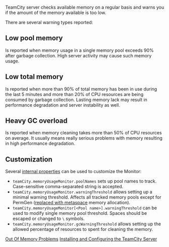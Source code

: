 [//]: # (title: TeamCity Memory Monitor)
[//]: # (auxiliary-id: TeamCity Memory Monitor)

TeamCity server checks available memory on a regular basis and warns you if the amount of the memory available is too low.

There are several warning types reported:

## Low pool memory

Is reported when memory usage in a single memory pool exceeds 90% after garbage collection. High server activity may cause such memory usage.

## Low total memory

Is reported when more than 90% of total memory has been in use during the last 5 minutes and more than 20% of CPU resources are being consumed by garbage collection. Lasting memory lack  may result in performance degradation and server instability as well.

## Heavy GC overload

Is reported when memory cleaning takes more than 50% of CPU resources on average. It usually means really serious problems with memory resulting in high performance degradation.

## Customization

Several [internal properties](server-startup-properties.md#TeamCity+Internal+Properties) can be used to customize the Monitor:

* `teamCity.memoryUsageMonitor.poolNames` sets up pool names to track. Case-sensitive comma-separated string is accepted.
* `teamCity.memoryUsageMonitor.warningThreshold` allows setting up a minimal warning threshold. Affects all tracked memory pools except for PermGen ([replaced with metaspace](https://javaeesupportpatterns.blogspot.com/2013/02/java-8-from-permgen-to-metaspace.html) memory allocation).
* `teamCity.memoryUsageMonitor[<Pool name>].warningThreshold` can be used to modify single memory pool threshold. Spaces should be escaped or changed to `\` symbols.
* `teamCity.memoryUsageMonitor.gcWarningThreshold` allows setting up the allowed percentage of resources to spent for cleaning the memory.

[//]: # (Internal note. Do not delete. "TeamCity Memory Monitord317e56.txt")    

<seealso>
        <category ref="troubleshooting">
            <a href="reporting-issues.md#OutOfMemory+Problems">Out Of Memory Problems</a>
        </category>
        <category ref="installation">
            <a href="install-and-start-teamcity-server.md">Installing and Configuring the TeamCity Server</a>
        </category>
</seealso>